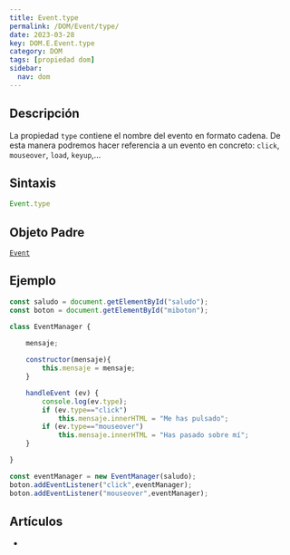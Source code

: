 ```yaml
---
title: Event.type
permalink: /DOM/Event/type/
date: 2023-03-28
key: DOM.E.Event.type
category: DOM
tags: [propiedad dom]
sidebar:
  nav: dom
---
```


## **Descripción**


La propiedad `type` contiene el nombre del evento en formato cadena. De esta manera podremos hacer referencia a un evento en concreto: `click`, `mouseover`, `load`, `keyup`,…


## **Sintaxis**


```javascript
Event.type
```


## Objeto Padre


[`Event`](https://www.w3api.com/DOM/Event/)


## **Ejemplo**


```javascript
const saludo = document.getElementById("saludo");
const boton = document.getElementById("miboton");

class EventManager {    
    
    mensaje;

    constructor(mensaje){
        this.mensaje = mensaje;
    }

    handleEvent (ev) {
        console.log(ev.type);
        if (ev.type=="click")
            this.mensaje.innerHTML = "Me has pulsado";
        if (ev.type=="mouseover")
            this.mensaje.innerHTML = "Has pasado sobre mí";
    }

}

const eventManager = new EventManager(saludo);
boton.addEventListener("click",eventManager);
boton.addEventListener("mouseover",eventManager);
```


## **Artículos**

- 
